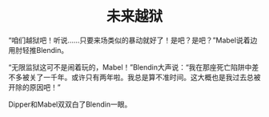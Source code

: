 # <center>未来越狱
“咱们越狱吧！听说……只要来场类似的暴动就好了！是吧？是吧？”Mabel说着边用肘轻推Blendin。

“无限监狱这可不是闹着玩的，Mabel！”Blendin大声说：“我在那座死亡陷阱中差不多被关了一千年。或许只有两年啦。我总是算不准时间。这大概也是我过去总被开除的原因吧！”

Dipper和Mabel双双白了Blendin一眼。

